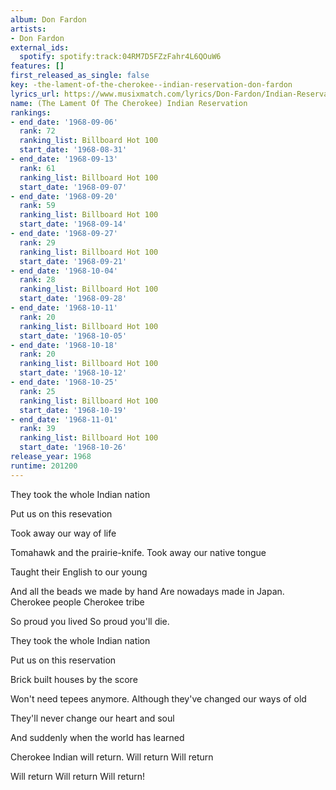 ```yaml
---
album: Don Fardon
artists:
- Don Fardon
external_ids:
  spotify: spotify:track:04RM7D5FZzFahr4L6QOuW6
features: []
first_released_as_single: false
key: -the-lament-of-the-cherokee--indian-reservation-don-fardon
lyrics_url: https://www.musixmatch.com/lyrics/Don-Fardon/Indian-Reservation
name: (The Lament Of The Cherokee) Indian Reservation
rankings:
- end_date: '1968-09-06'
  rank: 72
  ranking_list: Billboard Hot 100
  start_date: '1968-08-31'
- end_date: '1968-09-13'
  rank: 61
  ranking_list: Billboard Hot 100
  start_date: '1968-09-07'
- end_date: '1968-09-20'
  rank: 59
  ranking_list: Billboard Hot 100
  start_date: '1968-09-14'
- end_date: '1968-09-27'
  rank: 29
  ranking_list: Billboard Hot 100
  start_date: '1968-09-21'
- end_date: '1968-10-04'
  rank: 28
  ranking_list: Billboard Hot 100
  start_date: '1968-09-28'
- end_date: '1968-10-11'
  rank: 20
  ranking_list: Billboard Hot 100
  start_date: '1968-10-05'
- end_date: '1968-10-18'
  rank: 20
  ranking_list: Billboard Hot 100
  start_date: '1968-10-12'
- end_date: '1968-10-25'
  rank: 25
  ranking_list: Billboard Hot 100
  start_date: '1968-10-19'
- end_date: '1968-11-01'
  rank: 39
  ranking_list: Billboard Hot 100
  start_date: '1968-10-26'
release_year: 1968
runtime: 201200
---
```

They took the whole Indian nation

Put us on this resevation

Took away our way of life

Tomahawk and the prairie-knife.
Took away our native tongue

Taught their English to our young

And all the beads we made by hand
Are nowadays made in Japan.
Cherokee people
Cherokee tribe

So proud you lived
So proud you'll die.

They took the whole Indian nation

Put us on this reservation

Brick built houses by the score

Won't need tepees anymore.
Although they've changed our ways of old

They'll never change our heart and soul

And suddenly when the world has learned

Cherokee Indian will return.
Will return
Will return

Will return
Will return
Will return!
